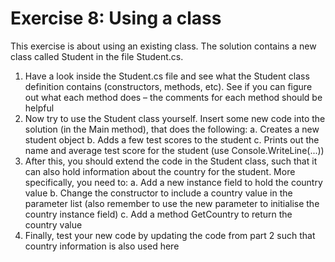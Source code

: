﻿# Exercise 8: Using a class
 
This exercise is about using an existing class. The solution contains 
a new class called Student in the file Student.cs. 
 
1. Have a look inside the Student.cs file and see what the 
Student class definition contains (constructors, methods, 
etc). See if you can figure out what each method does – the 
comments for each method should be helpful 
2. Now try to use the Student class yourself. Insert some new 
code into the solution (in the Main method), 
that does the following: 
a. Creates a new student object 
b. Adds a few test scores to the student 
c. Prints out the name and average test score for the 
student (use Console.WriteLine(...)) 
3. After this, you should extend the code in the Student class, 
such that it can also hold information about the country for 
the student. More specifically, you need to: 
a. Add a new instance field to hold the country value 
b. Change the constructor to include a country value in the 
parameter list (also remember to use the new 
parameter to initialise the country instance field) 
c. Add a method GetCountry to return the country value 
4. Finally, test your new code by updating the code from part 2 
such that country information is also used here
